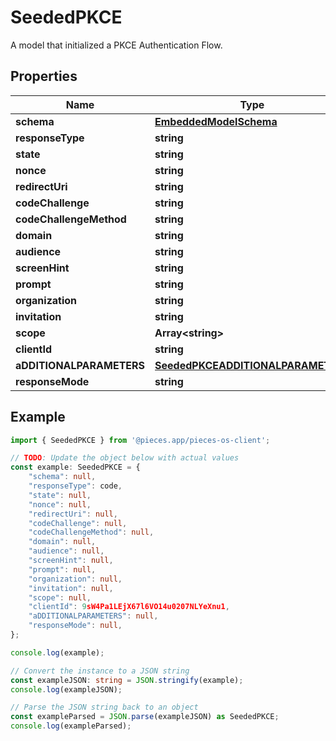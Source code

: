 
# SeededPKCE

A model that initialized a PKCE Authentication Flow.

## Properties

Name | Type
------------ | -------------
**schema** | [**EmbeddedModelSchema**](EmbeddedModelSchema)
**responseType** | **string**
**state** | **string**
**nonce** | **string**
**redirectUri** | **string**
**codeChallenge** | **string**
**codeChallengeMethod** | **string**
**domain** | **string**
**audience** | **string**
**screenHint** | **string**
**prompt** | **string**
**organization** | **string**
**invitation** | **string**
**scope** | **Array&lt;string&gt;**
**clientId** | **string**
**aDDITIONALPARAMETERS** | [**SeededPKCEADDITIONALPARAMETERS**](SeededPKCEADDITIONALPARAMETERS)
**responseMode** | **string**

## Example

```typescript
import { SeededPKCE } from '@pieces.app/pieces-os-client';

// TODO: Update the object below with actual values
const example: SeededPKCE = {
    "schema": null,
    "responseType": code,
    "state": null,
    "nonce": null,
    "redirectUri": null,
    "codeChallenge": null,
    "codeChallengeMethod": null,
    "domain": null,
    "audience": null,
    "screenHint": null,
    "prompt": null,
    "organization": null,
    "invitation": null,
    "scope": null,
    "clientId": 9sW4Pa1LEjX67l6VO14u0207NLYeXnu1,
    "aDDITIONALPARAMETERS": null,
    "responseMode": null,
};

console.log(example);

// Convert the instance to a JSON string
const exampleJSON: string = JSON.stringify(example);
console.log(exampleJSON);

// Parse the JSON string back to an object
const exampleParsed = JSON.parse(exampleJSON) as SeededPKCE;
console.log(exampleParsed);
```


